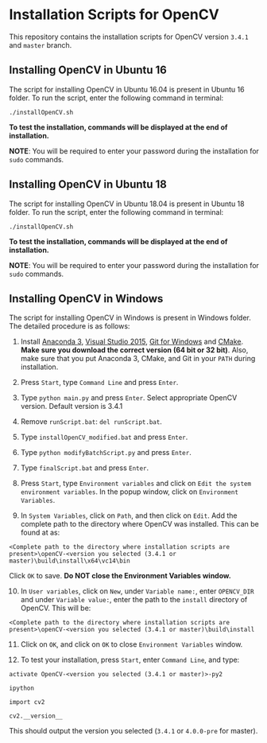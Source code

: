 # Installation Scripts for OpenCV

This repository contains the installation scripts for OpenCV version `3.4.1` and `master` branch.

## Installing OpenCV in Ubuntu 16

The script for installing OpenCV in Ubuntu 16.04 is present in Ubuntu 16 folder. To run the script, enter the following command in terminal:

`./installOpenCV.sh`

**To test the installation, commands will be displayed at the end of installation.**

**NOTE**: You will be required to enter your password during the installation for `sudo` commands.

## Installing OpenCV in Ubuntu 18

The script for installing OpenCV in Ubuntu 18.04 is present in Ubuntu 18 folder. To run the script, enter the following command in terminal:

`./installOpenCV.sh`

**To test the installation, commands will be displayed at the end of installation.**

**NOTE**: You will be required to enter your password during the installation for `sudo` commands.

## Installing OpenCV in Windows

The script for installing OpenCV in Windows is present in Windows folder. The detailed procedure is as follows:

1) Install [Anaconda 3](https://www.anaconda.com/download/#windows), [Visual Studio 2015](https://visualstudio.microsoft.com/vs/older-downloads/), [Git for Windows](https://git-scm.com/download/win) and [CMake](https://cmake.org/download/). **Make sure you download the correct version (64 bit or 32 bit)**. Also, make sure that you put Anaconda 3, CMake, and Git in your `PATH` during installation.

2) Press `Start`, type `Command Line` and press `Enter`. 

3) Type `python main.py` and press `Enter`. Select appropriate OpenCV version. Default version is 3.4.1

4) Remove `runScript.bat`: `del runScript.bat`.

5) Type `installOpenCV_modified.bat` and press `Enter`.

6) Type `python modifyBatchScript.py` and press `Enter`.

7) Type `finalScript.bat` and press `Enter`.

8) Press `Start`, type `Environment variables` and click on `Edit the system environment variables`. In the popup window, click on `Environment Variables`.

9) In `System Variables`, click on `Path`, and then click on `Edit`. Add the complete path to the directory where OpenCV was installed. This can be found at as:

`<Complete path to the directory where installation scripts are present>\openCV-<version you selected (3.4.1 or master)\build\install\x64\vc14\bin`

Click `OK` to save. **Do NOT close the Environment Variables window.**

10) In `User variables`, click on `New`, under `Variable name:`, enter `OPENCV_DIR` and under `Variable value:`, enter the path to the `install` directory of OpenCV. This will be:

`<Complete path to the directory where installation scripts are present>\openCV-<version you selected (3.4.1 or master)\build\install`

11) Click on `OK`, and click on `OK` to close `Environment Variables` window.

12) To test your installation, press `Start`, enter `Command Line`, and type:

`activate OpenCV-<version you selected (3.4.1 or master)>-py2`

`ipython`

`import cv2`

`cv2.__version__`

This should output the version you selected (`3.4.1` or `4.0.0-pre` for master).
